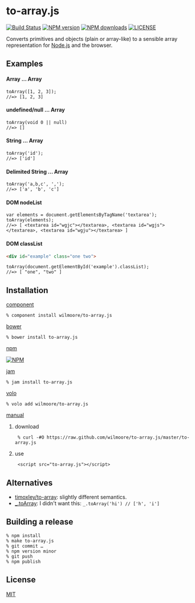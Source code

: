 # to-array.js

[![Build Status](http://img.shields.io/travis/wilmoore/to-array.js.svg)](https://travis-ci.org/wilmoore/to-array.js) [![NPM version](http://img.shields.io/npm/v/to-array.js.svg)](https://www.npmjs.org/package/to-array.js) [![NPM downloads](http://img.shields.io/npm/dm/to-array.js.svg)](https://www.npmjs.org/package/to-array.js) [![LICENSE](http://img.shields.io/npm/l/to-array.js.svg)](LICENSE)

  Converts primitives and objects (plain or array-like) to a sensible array representation for [Node.js][] and the browser.

## Examples

#### Array ... Array

    toArray([1, 2, 3]);
    //=> [1, 2, 3]

#### undefined/null ... Array

    toArray(void 0 || null)
    //=> []

#### String ... Array

    toArray('id');
    //=> ['id']

#### Delimited String ... Array

    toArray('a,b,c', ',');
    //=> ['a', 'b', 'c']

#### DOM nodeList

    var elements = document.getElementsByTagName('textarea');
    toArray(elements);
    //=> [ <textarea id="wgjc"></textarea>, <textarea id="wgjs"></textarea>, <textarea id="wgju"></textarea> ]

#### DOM classList

```html
<div id="example" class="one two">
```

    toArray(document.getElementById('example').classList);
    //=> [ "one", "two" ]

## Installation

[component](http://component.io/wilmoore/to-array.js)

    % component install wilmoore/to-array.js

[bower](http://sindresorhus.com/bower-components/)

    % bower install to-array.js

[npm](https://npmjs.org/package/to-array.js)

[![NPM](https://nodei.co/npm/to-array.js.png?downloads=true)](https://nodei.co/npm/to-array.js/)

[jam](http://jamjs.org/packages/#/details/to-array.js)

    % jam install to-array.js

[volo](http://volojs.org)

    % volo add wilmoore/to-array.js

[manual][]

1. download

        % curl -#O https://raw.github.com/wilmoore/to-array.js/master/to-array.js

2. use

        <script src="to-array.js"></script>

## Alternatives

- [timoxley/to-array][to-array]: slightly different semantics.
- [_.toArray][]: I didn't want this: `_.toArray('hi') // ['h', 'i']`

## Building a release

    % npm install
    % make to-array.js
    % git commit …
    % npm version minor
    % git push
    % npm publish

## License

  [MIT](LICENSE)

[Node.js]:  http://nodejs.org
[manual]:   http://yuiblog.com/blog/2006/06/01/global-domination/
[to-array]: https://github.com/timoxley/to-array
[_.toArray]: http://underscorejs.org/#toArray

